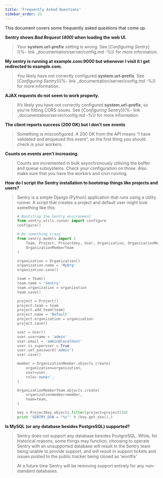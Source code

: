 ```yaml
---
title: 'Frequently Asked Questions'
sidebar_order: 21
---
```


This document covers some frequently asked questions that come up.

**Sentry shows _Bad Request (400)_ when loading the web UI.**

> Your **system.url-prefix** setting is wrong. See [_Configuring Sentry_]({%- link _documentation/server/config.md -%}) for more information.

**My sentry is running at **example.com:9000** but whenever I visit it I get redirected to **example.com**.**

> You likely have not correctly configured **system.url-prefix**. See [_Configuring Sentry_]({%- link _documentation/server/config.md -%}) for more information.

**AJAX requests do not seem to work properly.**

> It’s likely you have not correctly configured **system.url-prefix**, so you’re hitting CORS issues. See [_Configuring Sentry_]({%- link _documentation/server/config.md -%}) for more information.

**The client reports success (200 OK) but I don’t see events**

> Something is misconfigured. A 200 OK from the API means “I have validated and enqueued this event”, so the first thing you should check is your workers.

**Counts on events aren’t increasing.**

> Counts are incremented in bulk asynchronously utilizing the buffer and queue subsystems. Check your configuration on those. Also make sure that you have the workers and cron running.

**How do I script the Sentry installation to bootstrap things like projects and users?**

> Sentry is a simple Django (Python) application that runs using a utility runner. A script that creates a project and default user might look something like this:
> 
> ```python
> # Bootstrap the Sentry environment
> from sentry.utils.runner import configure
> configure()
> 
> # Do something crazy
> from sentry.models import (
>     Team, Project, ProjectKey, User, Organization, OrganizationMember,
>     OrganizationMemberTeam
> )
> 
> organization = Organization()
> organization.name = 'MyOrg'
> organization.save()
> 
> team = Team()
> team.name = 'Sentry'
> team.organization = organization
> team.save()
> 
> project = Project()
> project.team = team
> project.add_team(team)
> project.name = 'Default'
> project.organization = organization
> project.save()
> 
> user = User()
> user.username = 'admin'
> user.email = 'admin@localhost'
> user.is_superuser = True
> user.set_password('admin')
> user.save()
> 
> member = OrganizationMember.objects.create(
>     organization=organization,
>     user=user,
>     role='owner',
> )
> 
> OrganizationMemberTeam.objects.create(
>     organizationmember=member,
>     team=team,
> )
> 
> key = ProjectKey.objects.filter(project=project)[0]
> print 'SENTRY_DSN = "%s"' % (key.get_dsn(),)
> ```

**Is MySQL (or any database besides PostgreSQL) supported?**

> Sentry does not support any database besides PostgreSQL. While, for historical reasons, some things may function, choosing to operate Sentry with an unsupported database will result in the Sentry team being unable to provide support, and will result in support tickets and issues posted to the public tracker being closed as ‘wontfix’
> 
> At a future time Sentry will be removing support entirely for any non-standard databases.
